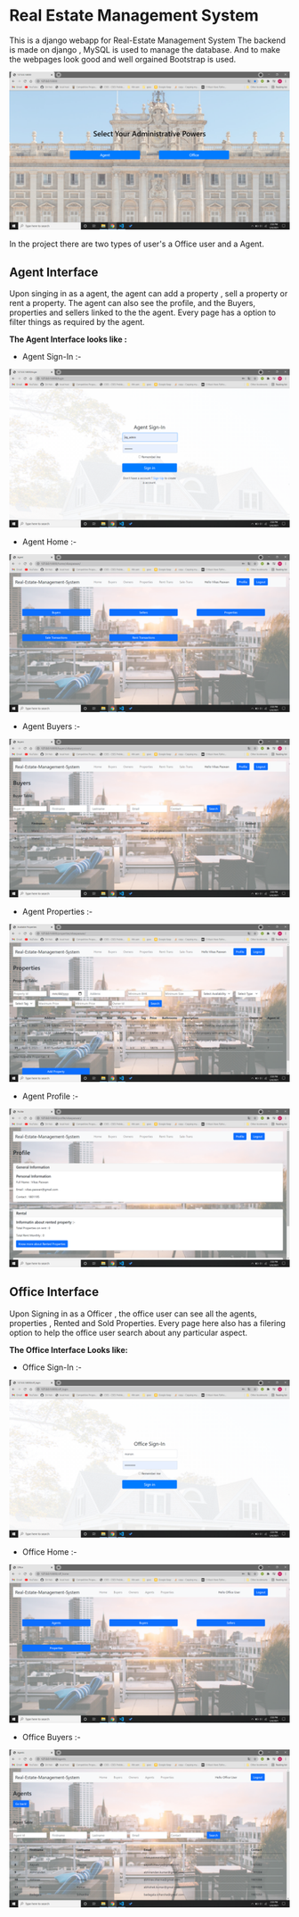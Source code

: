 # Real Estate Management System


This is a django webapp for Real-Estate Management System
The backend is made on django , MySQL is used to manage the database. And to make the webpages look good and well orgained Bootstrap is used.


![Alt text]( ./pictures/Select.png "select administrative powers")


In the project there are two types of user's a Office user and a Agent.

## Agent Interface
Upon singing in as a agent, the agent can add a property , sell a property or rent a property. The agent can also see the profile, and the Buyers, properties and sellers linked to the the agent. Every page has a option to filter things as required by the agent.

**The Agent Interface looks like :**

- Agent Sign-In :-

![Alt text]( ./pictures/Agent-SignIn.png "sign in page of agent")

- Agent Home :-

![Alt text]( ./pictures/Agent-Home.png "home page of agent")

- Agent Buyers :-

![Alt text]( ./pictures/Agent-Buyers.png "buyers page of agent")

- Agent Properties :-

![Alt text]( ./pictures/Agent-Properties.png "properties page of agent")

- Agent Profile :-

![Alt text]( ./pictures/Agent-Profile.png "profile page of agent")


## Office Interface
Upon Signing in as a Officer , the office user can see all the agents, properties , Rented and Sold Properties. Every page here also has a filering option to help the office user search about any particular aspect.

**The Office Interface Looks like:**

- Office Sign-In :-

![Alt text]( ./pictures/Office-SignIn.png "sign in page of office user")

- Office Home :-

![Alt text]( ./pictures/Office-Home.png "Home page of office user")

- Office Buyers :-

![Alt text]( ./pictures/Office-Agents.png "Agents page of office user")
